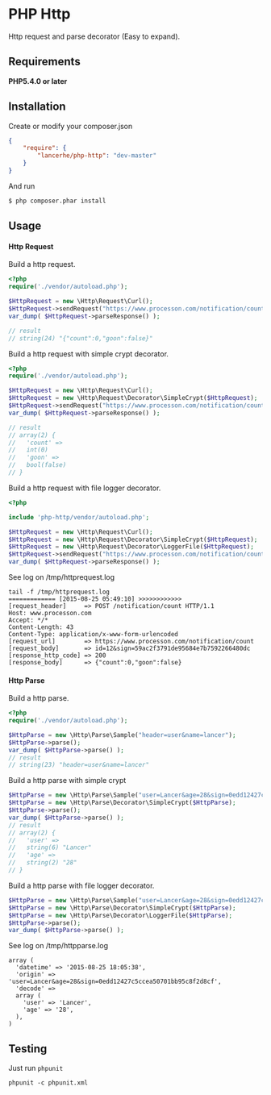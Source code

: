 PHP Http
============

Http request and parse decorator (Easy to expand).

Requirements
------------

**PHP5.4.0 or later**

Installation
------------

Create or modify your composer.json

``` json
{
    "require": {
        "lancerhe/php-http": "dev-master"
    }
}
```

And run

``` sh
$ php composer.phar install
```

Usage
-----

#### Http Request

Build a http request.

``` php
<?php
require('./vendor/autoload.php');

$HttpRequest = new \Http\Request\Curl();
$HttpRequest->sendRequest("https://www.processon.com/notification/count", array('id' => 12));
var_dump( $HttpRequest->parseResponse() ); 

// result
// string(24) "{"count":0,"goon":false}"
```

Build a http request with simple crypt decorator.

``` php
<?php
require('./vendor/autoload.php');

$HttpRequest = new \Http\Request\Curl();
$HttpRequest = new \Http\Request\Decorator\SimpleCrypt($HttpRequest);
$HttpRequest->sendRequest("https://www.processon.com/notification/count", array('id' => 12));
var_dump( $HttpRequest->parseResponse() ); 

// result
// array(2) {
//   'count' =>
//   int(0)
//   'goon' =>
//   bool(false)
// }
```

Build a http request with file logger decorator.

``` php
<?php

include 'php-http/vendor/autoload.php';

$HttpRequest = new \Http\Request\Curl();
$HttpRequest = new \Http\Request\Decorator\SimpleCrypt($HttpRequest);
$HttpRequest = new \Http\Request\Decorator\LoggerFile($HttpRequest);
$HttpRequest->sendRequest("https://www.processon.com/notification/count", array('id' => 12));
var_dump( $HttpRequest->parseResponse() );
```

See log on /tmp/httprequest.log

```
tail -f /tmp/httprequest.log
============= [2015-08-25 05:49:10] >>>>>>>>>>>>
[request_header]     => POST /notification/count HTTP/1.1
Host: www.processon.com
Accept: */*
Content-Length: 43
Content-Type: application/x-www-form-urlencoded
[request_url]        => https://www.processon.com/notification/count
[request_body]       => id=12&sign=59ac2f3791de95684e7b7592266480dc
[response_http_code] => 200
[response_body]      => {"count":0,"goon":false}
```

#### Http Parse

Build a http parse.

``` php
<?php
require('./vendor/autoload.php');

$HttpParse = new \Http\Parse\Sample("header=user&name=lancer");
$HttpParse->parse();
var_dump( $HttpParse->parse() ); 
// result
// string(23) "header=user&name=lancer"
```

Build a http parse with simple crypt

``` php
$HttpParse = new \Http\Parse\Sample("user=Lancer&age=28&sign=0edd12427c5ccea50701bb95c8f2d8cf");
$HttpParse = new \Http\Parse\Decorator\SimpleCrypt($HttpParse);
$HttpParse->parse();
var_dump( $HttpParse->parse() );
// result
// array(2) {
//   'user' =>
//   string(6) "Lancer"
//   'age' =>
//   string(2) "28"
// } 
```

Build a http parse with file logger decorator.

``` php
$HttpParse = new \Http\Parse\Sample("user=Lancer&age=28&sign=0edd12427c5ccea50701bb95c8f2d8cf");
$HttpParse = new \Http\Parse\Decorator\SimpleCrypt($HttpParse);
$HttpParse = new \Http\Parse\Decorator\LoggerFile($HttpParse);
$HttpParse->parse();
var_dump( $HttpParse->parse() );
```

See log on /tmp/httpparse.log

```
array (
  'datetime' => '2015-08-25 18:05:38',
  'origin' => 'user=Lancer&age=28&sign=0edd12427c5ccea50701bb95c8f2d8cf',
  'decode' => 
  array (
    'user' => 'Lancer',
    'age' => '28',
  ),
)
```

Testing
-------

Just run `phpunit`
```
phpunit -c phpunit.xml
```